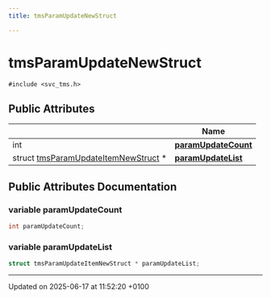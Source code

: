```yaml
---
title: tmsParamUpdateNewStruct

---
```


# tmsParamUpdateNewStruct






`#include <svc_tms.h>`

## Public Attributes

|                | Name           |
| -------------- | -------------- |
| int | **[paramUpdateCount](structtms_param_update_new_struct.md#variable-paramupdatecount)**  |
| struct [tmsParamUpdateItemNewStruct](structtms_param_update_item_new_struct.md) * | **[paramUpdateList](structtms_param_update_new_struct.md#variable-paramupdatelist)**  |

## Public Attributes Documentation

### variable paramUpdateCount

```cpp
int paramUpdateCount;
```


### variable paramUpdateList

```cpp
struct tmsParamUpdateItemNewStruct * paramUpdateList;
```


-------------------------------

Updated on 2025-06-17 at 11:52:20 +0100